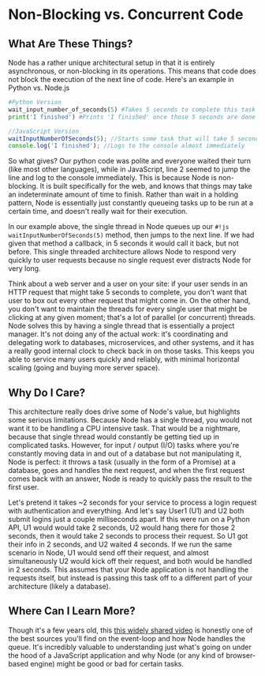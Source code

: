 # Non-Blocking vs. Concurrent Code

## What Are These Things?
Node has a rather unique architectural setup in that it is entirely asynchronous, or non-blocking in its operations. This means that code does not block the execution of the next line of code. Here's an example in Python vs. Node.js

```python
#Python Version
wait_input_number_of_seconds(5) #Takes 5 seconds to complete this task
print('I finished') #Prints 'I finished' once those 5 seconds are done
```

```js
//JavaScript Version
waitInputNumberOfSeconds(5); //Starts some task that will take 5 seconds
console.log('I finished'); //Logs to the console almost immediately
```
So what gives? Our python code was polite and everyone waited their turn (like most other languages), while in JavaScript, line 2 seemed to jump the line and log to the console immediately. This is because Node is non-blocking. It is built specifically for the web, and knows that things may take an indeterminate amount of time to finish. Rather than wait in a holding pattern, Node is essentially just constantly queueing tasks up to be run at a certain time, and doesn't really wait for their execution. 

In our example above, the single thread in Node queues up our `#!js waitInputNumberOfSeconds(5)` method, then jumps to the next line. If we had given that method a callback, in 5 seconds it would call it back, but not before. This single threaded architecture allows Node to respond very quickly to user requests because no single request ever distracts Node for very long. 

Think about a web server and a user on your site: if your user sends in an HTTP request that might take 5 seconds to complete, you don't want that user to box out every other request that might come in. On the other hand, you don't want to maintain the threads for every single user that might be clicking at any given moment; that's a lot of parallel (or concurrent) threads. Node solves this by having a single thread that is essentially a project manager. It's not doing any of the actual work: it's coordinating and delegating work to databases, microservices, and other systems, and it has a really good internal clock to check back in on those tasks. This keeps you able to service many users quickly and reliably, with minimal horizontal scaling (going and buying more server space). 

## Why Do I Care?
This architecture really does drive some of Node's value, but highlights some serious limitations. Because Node has a single thread, you would not want it to be handling a CPU intensive task. That would be a nightmare, because that single thread would constantly be getting tied up in complicated tasks. However, for input / output (I/O) tasks where you're constantly moving data in and out of a database but not manipulating it, Node is perfect: it throws a task (usually in the form of a Promise) at a database, goes and handles the next request, and when the first request comes back with an answer, Node is ready to quickly pass the result to the first user. 

Let's pretend it takes ~2 seconds for your service to process a login request with authentication and everything. And let's say User1 (U1) and U2 both submit logins just a couple milliseconds apart. If this were run on a Python API, U1 would would take 2 seconds, U2 would hang there for those 2 seconds, then it would take 2 seconds to process their request. So U1 got their info in 2 seconds, and U2 waited 4 seconds. If we run the same scenario in Node, U1 would send off their request, and almost simultaneously U2 would kick off their request, and both would be handled in 2 seconds. This assumes that your Node application is not handling the requests itself, but instead is passing this task off to a different part of your architecture (likely a database). 

## Where Can I Learn More?
Though it's a few years old, this <a href='https://www.youtube.com/watch?v=8aGhZQkoFbQ' target='_blank'>this widely shared video</a> is honestly one of the best sources you'll find on the event-loop and how Node handles the queue. It's incredibly valuable to understanding just what's going on under the hood of a JavaScript application and why Node (or any kind of browser-based engine) might be good or bad for certain tasks. 